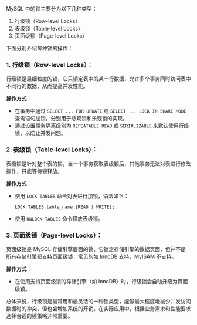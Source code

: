 MySQL 中的锁主要分为以下几种类型：

1. 行级锁（Row-level Locks）
2. 表级锁（Table-level Locks）
3. 页面级锁（Page-level Locks）

下面分别介绍每种锁的操作：

### 1. 行级锁（Row-level Locks）：

行级锁是最细粒度的锁，它只锁定表中的某一行数据，允许多个事务同时访问表中不同行的数据，从而提高并发性能。

**操作方式**：
- 在事务中通过 `SELECT ... FOR UPDATE` 或 `SELECT ... LOCK IN SHARE MODE` 查询语句加锁，分别用于悲观锁和乐观锁的实现。
- 通过设置事务隔离级别为 `REPEATABLE READ` 或 `SERIALIZABLE` 来默认使用行级锁，以防止并发问题。

### 2. 表级锁（Table-level Locks）：

表级锁是针对整个表的锁，当一个事务获取表级锁后，其他事务无法对表进行修改操作，只能等待锁释放。

**操作方式**：
- 使用 `LOCK TABLES` 命令对表进行加锁，语法如下：
  ```
  LOCK TABLES table_name [READ | WRITE];
  ```
- 使用 `UNLOCK TABLES` 命令释放表级锁。

### 3. 页面级锁（Page-level Locks）：

页面级锁是 MySQL 存储引擎层面的锁，它锁定存储引擎的数据页面，但并不是所有存储引擎都支持页面级锁，常见的如 InnoDB 支持，MyISAM 不支持。

**操作方式**：
- 在使用支持页面级锁的存储引擎（如 InnoDB）时，行级锁会自动升级为页面级锁。

总体来说，行级锁是最常用和最灵活的一种锁类型，能够最大程度地减少并发访问数据时的冲突，但也会增加系统的开销。在实际应用中，根据业务需求和性能要求选择合适的锁策略非常重要。